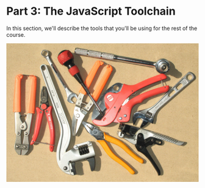 # Part 3: The JavaScript Toolchain

In this section, we'll describe the tools that you'll be using for the rest of the course.

![Hand Tools](../images/tools.jpg "Tools Make Life Easier")
